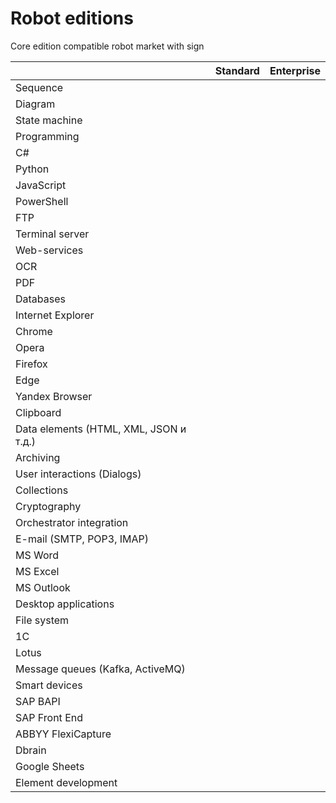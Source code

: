 # Robot editions

Core edition compatible robot market with sign <img src="../../.gitbook/assets/image (23).png" alt="" data-size="line">  <img src="broken-reference" alt="" data-size="line">&#x20;

|                                        | Standard                                                                                                                 | Enterprise                                                                                                               |
| -------------------------------------- | ------------------------------------------------------------------------------------------------------------------------ | ------------------------------------------------------------------------------------------------------------------------ |
| Sequence                               | <img src="../../.gitbook/assets/check2.png" alt="" data-size="line">                                                     | <img src="../../.gitbook/assets/check2.png" alt="" data-size="line">                                                     |
| Diagram                                | <img src="../../.gitbook/assets/check2.png" alt="" data-size="line">                                                     | <img src="../../.gitbook/assets/check2.png" alt="" data-size="line"><img src="broken-reference" alt="" data-size="line"> |
| State machine                          | <img src="../../.gitbook/assets/check2.png" alt="" data-size="line">                                                     | <img src="../../.gitbook/assets/check2.png" alt="" data-size="line"><img src="broken-reference" alt="" data-size="line"> |
| Programming                            | <img src="../../.gitbook/assets/check2.png" alt="" data-size="line"><img src="broken-reference" alt="" data-size="line"> | <img src="../../.gitbook/assets/check2.png" alt="" data-size="line"><img src="broken-reference" alt="" data-size="line"> |
| C#                                     | <img src="../../.gitbook/assets/check2.png" alt="" data-size="line"><img src="broken-reference" alt="" data-size="line"> | <img src="../../.gitbook/assets/check2.png" alt="" data-size="line"><img src="broken-reference" alt="" data-size="line"> |
| Python                                 | <img src="../../.gitbook/assets/check2.png" alt="" data-size="line"><img src="broken-reference" alt="" data-size="line"> | <img src="../../.gitbook/assets/check2.png" alt="" data-size="line"><img src="broken-reference" alt="" data-size="line"> |
| JavaScript                             | <img src="../../.gitbook/assets/check2.png" alt="" data-size="line"><img src="broken-reference" alt="" data-size="line"> | <img src="../../.gitbook/assets/check2.png" alt="" data-size="line"><img src="broken-reference" alt="" data-size="line"> |
| PowerShell                             | <img src="../../.gitbook/assets/check2.png" alt="" data-size="line"><img src="broken-reference" alt="" data-size="line"> | <img src="../../.gitbook/assets/check2.png" alt="" data-size="line"><img src="broken-reference" alt="" data-size="line"> |
| FTP                                    | <img src="../../.gitbook/assets/check2.png" alt="" data-size="line"><img src="broken-reference" alt="" data-size="line"> | <img src="../../.gitbook/assets/check2.png" alt="" data-size="line"><img src="broken-reference" alt="" data-size="line"> |
| Terminal server                        | <img src="../../.gitbook/assets/check2.png" alt="" data-size="line"><img src="broken-reference" alt="" data-size="line"> | <img src="../../.gitbook/assets/check2.png" alt="" data-size="line"><img src="broken-reference" alt="" data-size="line"> |
| Web-services                           | <img src="../../.gitbook/assets/check2.png" alt="" data-size="line"><img src="broken-reference" alt="" data-size="line"> | <img src="../../.gitbook/assets/check2.png" alt="" data-size="line"><img src="broken-reference" alt="" data-size="line"> |
| OCR                                    | <img src="../../.gitbook/assets/check2.png" alt="" data-size="line"><img src="broken-reference" alt="" data-size="line"> | <img src="../../.gitbook/assets/check2.png" alt="" data-size="line"><img src="broken-reference" alt="" data-size="line"> |
| PDF                                    | <img src="../../.gitbook/assets/check2.png" alt="" data-size="line"><img src="broken-reference" alt="" data-size="line"> | <img src="../../.gitbook/assets/check2.png" alt="" data-size="line"><img src="broken-reference" alt="" data-size="line"> |
| Databases                              | <img src="../../.gitbook/assets/check2.png" alt="" data-size="line"><img src="broken-reference" alt="" data-size="line"> | <img src="../../.gitbook/assets/check2.png" alt="" data-size="line"><img src="broken-reference" alt="" data-size="line"> |
| Internet Explorer                      | <img src="../../.gitbook/assets/check2.png" alt="" data-size="line"><img src="broken-reference" alt="" data-size="line"> | <img src="../../.gitbook/assets/check2.png" alt="" data-size="line"><img src="broken-reference" alt="" data-size="line"> |
| Chrome                                 | <img src="../../.gitbook/assets/check2.png" alt="" data-size="line"><img src="broken-reference" alt="" data-size="line"> | <img src="../../.gitbook/assets/check2.png" alt="" data-size="line"><img src="broken-reference" alt="" data-size="line"> |
| Opera                                  | <img src="../../.gitbook/assets/check2.png" alt="" data-size="line"><img src="broken-reference" alt="" data-size="line"> | <img src="../../.gitbook/assets/check2.png" alt="" data-size="line"><img src="broken-reference" alt="" data-size="line"> |
| Firefox                                | <img src="../../.gitbook/assets/check2.png" alt="" data-size="line"><img src="broken-reference" alt="" data-size="line"> | <img src="../../.gitbook/assets/check2.png" alt="" data-size="line"><img src="broken-reference" alt="" data-size="line"> |
| Edge                                   | <img src="../../.gitbook/assets/check2.png" alt="" data-size="line"><img src="broken-reference" alt="" data-size="line"> | <img src="../../.gitbook/assets/check2.png" alt="" data-size="line"><img src="broken-reference" alt="" data-size="line"> |
| Yandex Browser                         | <img src="../../.gitbook/assets/check2.png" alt="" data-size="line"><img src="broken-reference" alt="" data-size="line"> | <img src="../../.gitbook/assets/check2.png" alt="" data-size="line"><img src="broken-reference" alt="" data-size="line"> |
| Clipboard                              | <img src="../../.gitbook/assets/check2.png" alt="" data-size="line"><img src="broken-reference" alt="" data-size="line"> | <img src="../../.gitbook/assets/check2.png" alt="" data-size="line"><img src="broken-reference" alt="" data-size="line"> |
| Data elements (HTML, XML, JSON и т.д.) | <img src="../../.gitbook/assets/check2.png" alt="" data-size="line"><img src="broken-reference" alt="" data-size="line"> | <img src="../../.gitbook/assets/check2.png" alt="" data-size="line"><img src="broken-reference" alt="" data-size="line"> |
| Archiving                              | <img src="../../.gitbook/assets/check2.png" alt="" data-size="line"><img src="broken-reference" alt="" data-size="line"> | <img src="../../.gitbook/assets/check2.png" alt="" data-size="line"><img src="broken-reference" alt="" data-size="line"> |
| User interactions (Dialogs)            | <img src="../../.gitbook/assets/check2.png" alt="" data-size="line"><img src="broken-reference" alt="" data-size="line"> | <img src="../../.gitbook/assets/check2.png" alt="" data-size="line"><img src="broken-reference" alt="" data-size="line"> |
| Collections                            | <img src="../../.gitbook/assets/check2.png" alt="" data-size="line"><img src="broken-reference" alt="" data-size="line"> | <img src="../../.gitbook/assets/check2.png" alt="" data-size="line"><img src="broken-reference" alt="" data-size="line"> |
| Cryptography                           | <img src="../../.gitbook/assets/check2.png" alt="" data-size="line"><img src="broken-reference" alt="" data-size="line"> | <img src="../../.gitbook/assets/check2.png" alt="" data-size="line"><img src="broken-reference" alt="" data-size="line"> |
| Orchestrator integration               | <img src="../../.gitbook/assets/check2.png" alt="" data-size="line"><img src="broken-reference" alt="" data-size="line"> | <img src="../../.gitbook/assets/check2.png" alt="" data-size="line"><img src="broken-reference" alt="" data-size="line"> |
| E-mail (SMTP, POP3, IMAP)              | <img src="../../.gitbook/assets/check2.png" alt="" data-size="line"><img src="broken-reference" alt="" data-size="line"> | <img src="../../.gitbook/assets/check2.png" alt="" data-size="line"><img src="broken-reference" alt="" data-size="line"> |
| MS Word                                | <img src="../../.gitbook/assets/check2.png" alt="" data-size="line"><img src="broken-reference" alt="" data-size="line"> | <img src="../../.gitbook/assets/check2.png" alt="" data-size="line"><img src="broken-reference" alt="" data-size="line"> |
| MS Excel                               | <img src="../../.gitbook/assets/check2.png" alt="" data-size="line"><img src="broken-reference" alt="" data-size="line"> | <img src="../../.gitbook/assets/check2.png" alt="" data-size="line"><img src="broken-reference" alt="" data-size="line"> |
| MS Outlook                             | <img src="../../.gitbook/assets/check2.png" alt="" data-size="line"><img src="broken-reference" alt="" data-size="line"> | <img src="../../.gitbook/assets/check2.png" alt="" data-size="line"><img src="broken-reference" alt="" data-size="line"> |
| Desktop applications                   | <img src="../../.gitbook/assets/check2.png" alt="" data-size="line"><img src="broken-reference" alt="" data-size="line"> | <img src="../../.gitbook/assets/check2.png" alt="" data-size="line"><img src="broken-reference" alt="" data-size="line"> |
| File system                            | <img src="../../.gitbook/assets/check2.png" alt="" data-size="line"><img src="broken-reference" alt="" data-size="line"> | <img src="../../.gitbook/assets/check2.png" alt="" data-size="line"><img src="broken-reference" alt="" data-size="line"> |
| 1С                                     |                                                                                                                          | <img src="../../.gitbook/assets/check2.png" alt="" data-size="line"><img src="broken-reference" alt="" data-size="line"> |
| Lotus                                  |                                                                                                                          | <img src="../../.gitbook/assets/check2.png" alt="" data-size="line"><img src="broken-reference" alt="" data-size="line"> |
| Message queues (Kafka, ActiveMQ)       |                                                                                                                          | <img src="../../.gitbook/assets/check2.png" alt="" data-size="line"><img src="broken-reference" alt="" data-size="line"> |
| Smart devices                          |                                                                                                                          | <img src="../../.gitbook/assets/check2.png" alt="" data-size="line"><img src="broken-reference" alt="" data-size="line"> |
| SAP BAPI                               |                                                                                                                          | <img src="../../.gitbook/assets/check2.png" alt="" data-size="line"><img src="broken-reference" alt="" data-size="line"> |
| SAP Front End                          |                                                                                                                          | <img src="../../.gitbook/assets/check2.png" alt="" data-size="line"><img src="broken-reference" alt="" data-size="line"> |
| ABBYY FlexiCapture                     |                                                                                                                          | <img src="../../.gitbook/assets/check2.png" alt="" data-size="line">                                                     |
| Dbrain                                 |                                                                                                                          | <img src="../../.gitbook/assets/check2.png" alt="" data-size="line">                                                     |
| Google Sheets                          |                                                                                                                          | <img src="../../.gitbook/assets/check2.png" alt="" data-size="line"><img src="broken-reference" alt="" data-size="line"> |
| Element development                    |                                                                                                                          | <img src="../../.gitbook/assets/check2.png" alt="" data-size="line"><img src="broken-reference" alt="" data-size="line"> |

